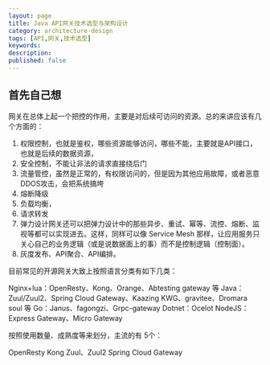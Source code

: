 ```yaml
---
layout: page
title: Java API网关技术选型与架构设计
category: architecture-design
tags: [API,网关,技术选型]
keywords:
description:
published: false
---
```


## 首先自己想

网关在总体上起一个把控的作用，主要是对后续可访问的资源。总的来讲应该有几个方面的：
1. 权限控制，也就是鉴权，哪些资源能够访问，哪些不能，主要就是API接口，也就是后续的数据资源，
2. 安全控制，不能让非法的请求直接绕后门
3. 流量管控，虽然是正常的，有权限访问的，但是因为其他应用故障，或者恶意DDOS攻击，会把系统搞垮
4. 熔断降级
5. 负载均衡，
6. 请求转发
7. 弹力设计网关还可以把弹力设计中的那些异步、重试、幂等、流控、熔断、监视等都可以实现进去。这样，同样可以像 Service Mesh 那样，让应用服务只关心自己的业务逻辑（或是说数据面上的事）而不是控制逻辑（控制面）。
8. 灰度发布、API聚合、API编排。



目前常见的开源网关大致上按照语言分类有如下几类：

Nginx+lua：OpenResty、Kong、Orange、Abtesting gateway 等
Java：Zuul/Zuul2、Spring Cloud Gateway、Kaazing KWG、gravitee、Dromara soul 等
Go：Janus、fagongzi、Grpc-gateway
Dotnet：Ocelot
NodeJS：Express Gateway、Micro Gateway


按照使用数量、成熟度等来划分，主流的有 5个：

OpenResty
Kong
Zuul、Zuul2
Spring Cloud Gateway


















